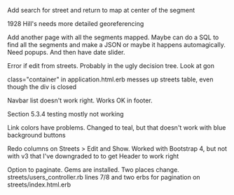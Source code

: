 Add search for street and return to map at center of the segment

1928 Hill's needs more detailed georeferencing

Add another page with all the segments mapped. Maybe can do a SQL to find all the segments and make a JSON or maybe it happens automagically. Need  popups. 
And then have date slider.

 Error if edit from streets. Probably in the ugly decision tree. Look at gon
 
 class="container" in application.html.erb messes up streets table, even though the div is closed
 
Navbar list doesn't work right. Works OK in footer.

Section 5.3.4 testing mostly not working

Link colors have problems. Changed to teal, but that doesn't work with blue background buttons

Redo columns on Streets > Edit and Show. Worked with Bootstrap 4, but not with v3 that I've downgraded to to get Header to work right

Option to paginate. Gems are installed. Two places change. streets/users_controller.rb lines 7/8 and two erbs for pagination on streets/index.html.erb